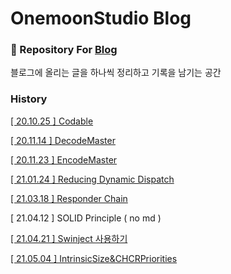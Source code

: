 # OnemoonStudio Blog

### 📝 Repository For [Blog](https://onemoonstudio.tistory.com/)

블로그에 올리는 글을 하나씩 정리하고 기록을 남기는 공간

### History

[[ 20.10.25 ] Codable](https://github.com/onemoonStudio/OnemoonStudioBlog/blob/main/Codable.md)

[[ 20.11.14 ] DecodeMaster](https://github.com/onemoonStudio/OnemoonStudioBlog/blob/main/DecodeMaster.md)

[[ 20.11.23 ] EncodeMaster](https://github.com/onemoonStudio/OnemoonStudioBlog/blob/main/EncodeMaster.md)

[[ 21.01.24 ] Reducing Dynamic Dispatch](https://github.com/onemoonStudio/OnemoonStudioBlog/blob/main/ReducingDynamicDispatch.md)

[[ 21.03.18 ] Responder Chain](https://github.com/onemoonStudio/OnemoonStudioBlog/blob/main/ResponderChain.md)

[ 21.04.12 ] SOLID Principle ( no md )

[[ 21.04.21 ] Swinject 사용하기](https://github.com/onemoonStudio/OnemoonStudioBlog/blob/main/Swinject%20%EC%82%AC%EC%9A%A9%ED%95%98%EA%B8%B0.md)

[[ 21.05.04 ] IntrinsicSize&CHCRPriorities](https://github.com/onemoonStudio/OnemoonStudioBlog/blob/main/IntrinsicSize%26CHCRPriorities.md)

